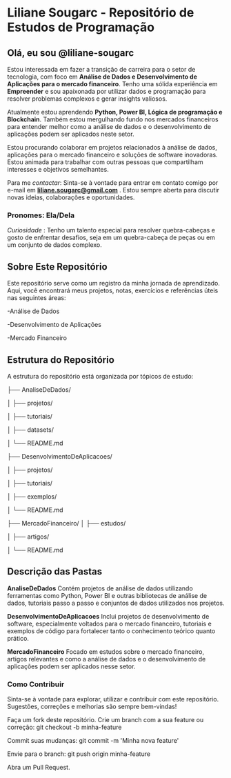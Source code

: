 # Liliane Sougarc - Repositório de Estudos de Programação

## Olá, eu sou @liliane-sougarc

Estou interessada em fazer a transição de carreira para o setor de tecnologia, com foco em **Análise de Dados e Desenvolvimento de Aplicações para o mercado financeiro**. Tenho uma sólida experiência em **Empreender** e sou apaixonada por utilizar dados e programação para resolver problemas complexos e gerar insights valiosos.

Atualmente estou aprendendo **Python, Power BI, Lógica de programação e Blockchain**. Também estou mergulhando fundo nos mercados financeiros para entender melhor como a análise de dados e o desenvolvimento de aplicações podem ser aplicados neste setor.

Estou procurando colaborar em projetos relacionados à análise de dados, aplicações para o mercado financeiro e soluções de software inovadoras. Estou animada para trabalhar com outras pessoas que compartilham interesses e objetivos semelhantes.

Para me *contactar*: Sinta-se à vontade para entrar em contato comigo por e-mail em **liliane.sougarc@gmail.com** . Estou sempre aberta para discutir novas ideias, colaborações e oportunidades.

### Pronomes: Ela/Dela 

*Curiosidade* : Tenho um talento especial para resolver quebra-cabeças e gosto de enfrentar desafios, seja em um quebra-cabeça de peças ou em um conjunto de dados complexo.

## Sobre Este Repositório 

Este repositório serve como um registro da minha jornada de aprendizado. Aqui, você encontrará meus projetos, notas, exercícios e referências úteis nas seguintes áreas:

-Análise de Dados

-Desenvolvimento de Aplicações

-Mercado Financeiro

## Estrutura do Repositório

A estrutura do repositório está organizada por tópicos de estudo:

├── AnaliseDeDados/

│   ├── projetos/

│   ├── tutoriais/

│   ├── datasets/

│   └── README.md


├── DesenvolvimentoDeAplicacoes/

│   ├── projetos/

│   ├── tutoriais/

│   ├── exemplos/

│   └── README.md


├── MercadoFinanceiro/
│   ├── estudos/

│   ├── artigos/

│   └── README.md


## Descrição das Pastas

**AnaliseDeDados**
Contém projetos de análise de dados utilizando ferramentas como Python, Power BI e outras bibliotecas de análise de dados, tutoriais passo a passo e conjuntos de dados utilizados nos projetos.

**DesenvolvimentoDeAplicacoes**
Inclui projetos de desenvolvimento de software, especialmente voltados para o mercado financeiro, tutoriais e exemplos de código para fortalecer tanto o conhecimento teórico quanto prático.

**MercadoFinanceiro**
Focado em estudos sobre o mercado financeiro, artigos relevantes e como a análise de dados e o desenvolvimento de aplicações podem ser aplicados nesse setor.

### Como Contribuir

Sinta-se à vontade para explorar, utilizar e contribuir com este repositório. Sugestões, correções e melhorias são sempre bem-vindas!

Faça um fork deste repositório.
Crie um branch com a sua feature ou correção: git checkout -b minha-feature

Commit suas mudanças: git commit -m 'Minha nova feature'

Envie para o branch: git push origin minha-feature

Abra um Pull Request.

